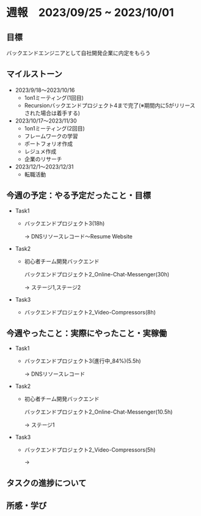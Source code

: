 # 週報　2023/09/25 ~ 2023/10/01

## 目標
バックエンドエンジニアとして自社開発企業に内定をもらう

## マイルストーン
- 2023/9/18〜2023/10/16
    - 1on1ミーティング(1回目)
    - Recursionバックエンドプロジェクト4まで完了(※期間内に5がリリースされた場合は着手する)
- 2023/10/17〜2023/11/30
    - 1on1ミーティング(2回目)
    - フレームワークの学習
    - ポートフォリオ作成
    - レジュメ作成
    - 企業のリサーチ
- 2023/12/1〜2023/12/31
    - 転職活動

## 今週の予定：やる予定だったこと・目標
- Task1
    - バックエンドプロジェクト3(18h)

        → DNSリソースレコード〜Resume Website
- Task2
    - 初心者チーム開発バックエンド

        バックエンドプロジェクト2_Online-Chat-Messenger(30h)
        
        → ステージ1,ステージ2

- Task3
    - バックエンドプロジェクト2_Video-Compressors(8h)

## 今週やったこと：実際にやったこと・実稼働
- Task1
    - バックエンドプロジェクト3(進行中_84%)(5.5h)
    
        → DNSリソースレコード
- Task2
    - 初心者チーム開発バックエンド

        バックエンドプロジェクト2_Online-Chat-Messenger(10.5h)

        → ステージ1

- Task3
    - バックエンドプロジェクト2_Video-Compressors(5h)

        → 

## タスクの進捗について

    
## 所感・学び

